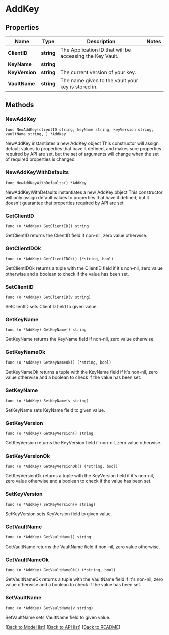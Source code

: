 # AddKey

## Properties

Name | Type | Description | Notes
------------ | ------------- | ------------- | -------------
**ClientID** | **string** | The Application ID that will be accessing the Key Vault. | 
**KeyName** | **string** |  | 
**KeyVersion** | **string** | The current version of your key. | 
**VaultName** | **string** | The name given to the vault your key is stored in. | 

## Methods

### NewAddKey

`func NewAddKey(clientID string, keyName string, keyVersion string, vaultName string, ) *AddKey`

NewAddKey instantiates a new AddKey object
This constructor will assign default values to properties that have it defined,
and makes sure properties required by API are set, but the set of arguments
will change when the set of required properties is changed

### NewAddKeyWithDefaults

`func NewAddKeyWithDefaults() *AddKey`

NewAddKeyWithDefaults instantiates a new AddKey object
This constructor will only assign default values to properties that have it defined,
but it doesn't guarantee that properties required by API are set

### GetClientID

`func (o *AddKey) GetClientID() string`

GetClientID returns the ClientID field if non-nil, zero value otherwise.

### GetClientIDOk

`func (o *AddKey) GetClientIDOk() (*string, bool)`

GetClientIDOk returns a tuple with the ClientID field if it's non-nil, zero value otherwise
and a boolean to check if the value has been set.

### SetClientID

`func (o *AddKey) SetClientID(v string)`

SetClientID sets ClientID field to given value.


### GetKeyName

`func (o *AddKey) GetKeyName() string`

GetKeyName returns the KeyName field if non-nil, zero value otherwise.

### GetKeyNameOk

`func (o *AddKey) GetKeyNameOk() (*string, bool)`

GetKeyNameOk returns a tuple with the KeyName field if it's non-nil, zero value otherwise
and a boolean to check if the value has been set.

### SetKeyName

`func (o *AddKey) SetKeyName(v string)`

SetKeyName sets KeyName field to given value.


### GetKeyVersion

`func (o *AddKey) GetKeyVersion() string`

GetKeyVersion returns the KeyVersion field if non-nil, zero value otherwise.

### GetKeyVersionOk

`func (o *AddKey) GetKeyVersionOk() (*string, bool)`

GetKeyVersionOk returns a tuple with the KeyVersion field if it's non-nil, zero value otherwise
and a boolean to check if the value has been set.

### SetKeyVersion

`func (o *AddKey) SetKeyVersion(v string)`

SetKeyVersion sets KeyVersion field to given value.


### GetVaultName

`func (o *AddKey) GetVaultName() string`

GetVaultName returns the VaultName field if non-nil, zero value otherwise.

### GetVaultNameOk

`func (o *AddKey) GetVaultNameOk() (*string, bool)`

GetVaultNameOk returns a tuple with the VaultName field if it's non-nil, zero value otherwise
and a boolean to check if the value has been set.

### SetVaultName

`func (o *AddKey) SetVaultName(v string)`

SetVaultName sets VaultName field to given value.



[[Back to Model list]](../README.md#documentation-for-models) [[Back to API list]](../README.md#documentation-for-api-endpoints) [[Back to README]](../README.md)


